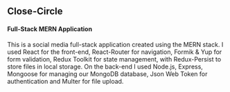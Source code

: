 <h2> Close-Circle </h2>
<h4> Full-Stack MERN Application </h4>

This is a social media full-stack application created using the MERN stack.
I used React for the front-end, React-Router for navigation, Formik & Yup for form validation, Redux Toolkit for state management, with Redux-Persist to store files in local storage. 
On the back-end I used Node.js, Express, Mongoose for managing our MongoDB database, Json Web Token for authentication and Multer for file upload.
